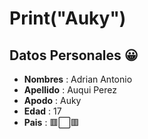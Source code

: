 # Print("Auky")

## Datos Personales 😀 
- **Nombres** : Adrian Antonio
- **Apellido** : Auqui Perez
- **Apodo** : Auky
- **Edad** : 17
- **Pais** :  🟥⬜️🟥
